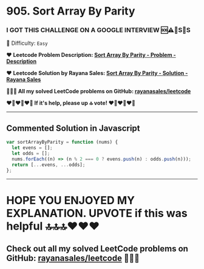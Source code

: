 # 905. Sort Array By Parity

### I GOT THIS CHALLENGE ON A GOOGLE INTERVIEW 🆘⚠️🚨S🛟S

🌱 Difficulty: `Easy`

**❤️ Leetcode Problem Description: [Sort Array By Parity - Problem - Description](https://leetcode.com/problems/sort-array-by-parity/description/)**

**❤️ Leetcode Solution by Rayana Sales: [Sort Array By Parity - Solution - Rayana Sales](https://leetcode.com/problems/sort-array-by-parity/solutions/5642902/simple-beginner-friendly-905-sort-array-by-parity/)**

**💁🏻‍♀️ All my solved LeetCode problems on GitHub: [rayanasales/leetcode](https://github.com/rayanasales/leetcode)**

**❤️‍🔥❤️‍🔥❤️‍🔥 If it's help, please up 🔝 vote! ❤️‍🔥❤️‍🔥❤️‍🔥**

---

## Commented Solution in Javascript

```js
var sortArrayByParity = function (nums) {
  let evens = [];
  let odds = [];
  nums.forEach((n) => (n % 2 === 0 ? evens.push(n) : odds.push(n)));
  return [...evens, ...odds];
};
```

---

# **HOPE YOU ENJOYED MY EXPLANATION. UPVOTE if this was helpful 🔝🔝🔝❤️❤️❤️**

## **Check out all my solved LeetCode problems on GitHub: [rayanasales/leetcode](https://github.com/rayanasales/leetcode) 🤙😚🤘**
